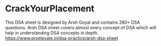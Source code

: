 # CrackYourPlacement
This DSA sheet is designed by Arsh Goyal and contains 280+ DSA questions. Arsh DSA sheet covers almost every concept of DSA which will help in understanding DSA concepts in depth.
https://www.proelevate.in/dsa-practice/arsh-dsa-sheet
